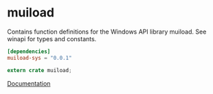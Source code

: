 # muiload #
Contains function definitions for the Windows API library muiload. See winapi for types and constants.

```toml
[dependencies]
muiload-sys = "0.0.1"
```

```rust
extern crate muiload;
```

[Documentation](https://retep998.github.io/doc/muiload/)
